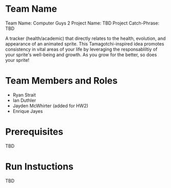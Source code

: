 # Team Name

Team Name: Computer Guys 2
Project Name: TBD
Project Catch-Phrase: TBD

A tracker (health/academic) that directly relates to the health, evolution, and appearance of an animated sprite. This Tamagotchi-inspired idea promotes consistency in vital areas of your life by leveraging the responsabliltiy of your sprite's well-being and growth. As you grow for the better, so does your sprite! 

# Team Members and Roles

* Ryan Strait 
* Ian Duthler 
* Jayden McWhirter (added for HW2)
* Enrique Jayes

# Prerequisites

TBD

# Run Instuctions

TBD
